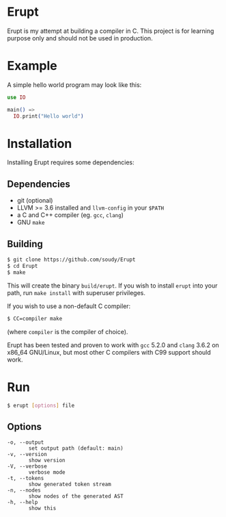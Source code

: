 # Erupt
Erupt is my attempt at building a compiler in C. This project is for learning
purpose only and should not be used in production.

# Example
A simple hello world program may look like this:

```ex
use IO

main() =>
  IO.print("Hello world")
```

# Installation
Installing Erupt requires some dependencies:

## Dependencies
* git (optional)
* LLVM >= 3.6 installed and `llvm-config` in your `$PATH`
* a C and C++ compiler (eg. `gcc`, `clang`)
* GNU `make`

## Building

```bash
$ git clone https://github.com/soudy/Erupt
$ cd Erupt
$ make
```

This will create the binary `build/erupt`. If you wish to install `erupt` into
your path, run `make install` with superuser privileges.

If you wish to use a non-default C compiler:
```bash
$ CC=compiler make
```
(where `compiler` is the compiler of choice).

Erupt has been tested and proven to work with `gcc` 5.2.0 and `clang` 3.6.2 on
x86_64 GNU/Linux, but most other C compilers with C99 support should work.

# Run
```bash
$ erupt [options] file
```

## Options
```
-o, --output
       set output path (default: main)
-v, --version
       show version
-V, --verbose
       verbose mode
-t, --tokens
       show generated token stream
-n, --nodes
       show nodes of the generated AST
-h, --help
       show this
```
